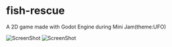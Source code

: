 # fish-rescue
A 2D game made with Godot Engine during Mini Jam(theme:UFO)


![ScreenShot](https://img.itch.zone/aW1hZ2UvMTIzOTk5Ni83MjI4MjY5LnBuZw==/original/pPlqgS.png)
![ScreenShot](https://img.itch.zone/aW1hZ2UvMTIzOTk5Ni83MjI4Mjc0LnBuZw==/original/1MzaRN.png)
